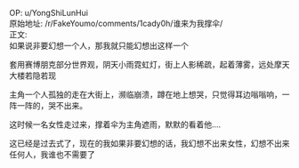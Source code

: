
OP: u/YongShiLunHui  
原始地址: /r/FakeYoumo/comments/1cady0h/谁来为我撑伞/  
正文:  
如果说非要幻想一个人，那我就只能幻想出这样一个

套用赛博朋克部分世界观，阴天小雨霓虹灯，街上人影稀疏，起着薄雾，远处摩天大楼若隐若现

主角一个人孤独的走在大街上，濒临崩溃，蹲在地上想哭，只觉得耳边嗡嗡响，一阵一阵的，哭不出来。

这时候一名女性走过来，撑着伞为主角遮雨，默默的看着他....


这已经是过去式了，现在的我如果非要幻想的话，我幻想不出来女性，幻想不出来任何人，我谁也不需要了 
